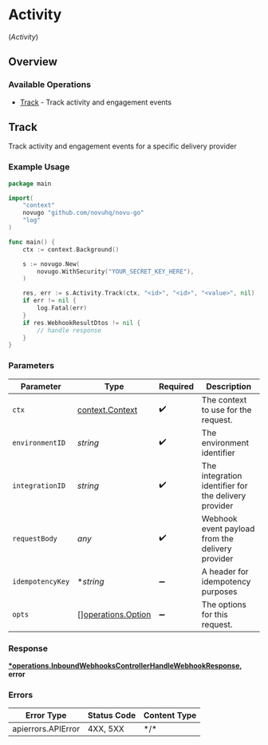 # Activity
(*Activity*)

## Overview

### Available Operations

* [Track](#track) - Track activity and engagement events

## Track

Track activity and engagement events for a specific delivery provider

### Example Usage

<!-- UsageSnippet language="go" operationID="InboundWebhooksController_handleWebhook" method="post" path="/v2/inbound-webhooks/delivery-providers/{environmentId}/{integrationId}" -->
```go
package main

import(
	"context"
	novugo "github.com/novuhq/novu-go"
	"log"
)

func main() {
    ctx := context.Background()

    s := novugo.New(
        novugo.WithSecurity("YOUR_SECRET_KEY_HERE"),
    )

    res, err := s.Activity.Track(ctx, "<id>", "<id>", "<value>", nil)
    if err != nil {
        log.Fatal(err)
    }
    if res.WebhookResultDtos != nil {
        // handle response
    }
}
```

### Parameters

| Parameter                                                | Type                                                     | Required                                                 | Description                                              |
| -------------------------------------------------------- | -------------------------------------------------------- | -------------------------------------------------------- | -------------------------------------------------------- |
| `ctx`                                                    | [context.Context](https://pkg.go.dev/context#Context)    | :heavy_check_mark:                                       | The context to use for the request.                      |
| `environmentID`                                          | *string*                                                 | :heavy_check_mark:                                       | The environment identifier                               |
| `integrationID`                                          | *string*                                                 | :heavy_check_mark:                                       | The integration identifier for the delivery provider     |
| `requestBody`                                            | *any*                                                    | :heavy_check_mark:                                       | Webhook event payload from the delivery provider         |
| `idempotencyKey`                                         | **string*                                                | :heavy_minus_sign:                                       | A header for idempotency purposes                        |
| `opts`                                                   | [][operations.Option](../../models/operations/option.md) | :heavy_minus_sign:                                       | The options for this request.                            |

### Response

**[*operations.InboundWebhooksControllerHandleWebhookResponse](../../models/operations/inboundwebhookscontrollerhandlewebhookresponse.md), error**

### Errors

| Error Type         | Status Code        | Content Type       |
| ------------------ | ------------------ | ------------------ |
| apierrors.APIError | 4XX, 5XX           | \*/\*              |